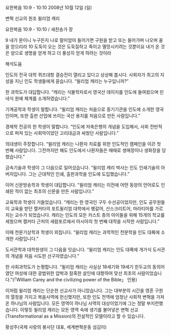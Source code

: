 요한복음 10:9 - 10:10 
2008년 10월 12일 (일)

변혁 선교의 원조 윌리엄 캐리



요한복음 10:9 - 10:10 / 새찬송가  장


9 내가 문이니 누구든지 나로 말미암아 들어가면 구원을 받고 또는 들어가며 나오며 꼴을 얻으리라 
10 도둑이 오는 것은 도둑질하고 죽이고 멸망시키려는 것뿐이요 내가 온 것은 양으로 생명을 얻게 하고 더 풍성히 얻게 하려는 것이라

해석도움





인도의 전국 대학 퀴즈대항 결승전이 열리고 있다고 상상해 봅시다. 사회자가 최고의 지성을 지닌 인도 학생들에게 묻습니다. “윌리엄 캐리는 누구입니까?” 

한 과학도가 대답합니다. 
“캐리는 식물학자로서 영국산 데이지를 인도에 들여왔으며 린네식 원예 체계를 소개하였습니다.” 

기계공학과 학생이 말합니다. 
“윌리엄 캐리는 처음으로 증기기관을 인도에 소개한 영국인이며, 또한 출판 산업에 쓰이는 국산 용지를 처음으로 만든 사람입니다.” 

경제학 전공의 한 학생이 말합니다. 
“인도에 저축은행의 개념을 도입해서, 사회 전반적으로 퍼져 있는 사회악이었던 고리대금과 싸웠던 사람입니다.” 

의대생이 주장합니다. 
“윌리엄 캐리는 나환자 치료를 위한 인도적인 캠페인을 이끈 첫 번째 사람입니다. 그전까지만 해도 인도에서 나환자들은 때때로 생매장이나 생화장을 당했습니다.”

금속기술과 학생이 그 다음으로 일어섰습니다. 
“윌리엄 캐리 박사는 인도 인쇄기술의 아버지입니다. 그는 근대적인 인쇄, 출판과학을 인도에 도입했습니다.”

이어 신문방송학과 학생이 대답합니다. 
“윌리엄 캐리는 이전에 어떤 동양의 언어로도 인쇄된 적이 없는 최초의 신문을 만든 사람입니다.”

교육학과 학생이 거들었습니다. 
“캐리는 한 영국인 구두 수선공이었지만, 인도 공무원들이 교육을 받던 캘커타의 포트윌리엄 대학에서 뱅갈어, 산스크리트어, 마라티어를 가르치는 교수가 되었습니다. 캐리는 인도의 모든 카스트 층의 아이들을 위해 15개의 학교를 세웠으며 캘커타 근처의 세람포르에서 아시아의 첫 번째 대학을 시작한 사람입니다.”

이때 천문기상학과 학생이 외칩니다. 
“윌리엄 캐리는 과학적인 천문학을 인도 대륙에 소개한 사람입니다.”

도서관학과 대학원생이 그 다음을 잇습니다. 
“윌리엄 캐리는 인도 대륙에 개가식 도서관의 개념을 처음 시도한 선구자였습니다.”

한 사회과학도가 논평합니다. 
“윌리엄 캐리는 사실상 18세기와 19세기 힌두교의 동의어였던 여성에 대한 광범위한 압박과 참혹한 살인에 대항하여 맞선 최초의 사람이었습니다.”(「William Carey and the civilizing power of the Bible」 인용)

 이처럼 윌리엄 캐리는 단순한 선교사가 아니었습니다. 그는 대부분의 시간을 영혼 구원의 열정을 가지고 복음사역에 헌신했지만, 또한 인도 전역에 엄청난 사회적 변혁을 가져온 하나님의 사람입니다. 모든 영역이 하나님 사역의 대상이었기에 그는 정말 부지런했습니다. 이렇듯 윌리엄 캐리는 모든 영역 속에 생기를 불어넣은 변혁 선교(Transformational as a Mission)의 전설적인 모델이라고 할 수 있습니다.

황성주(국제 사랑의 봉사단 대표, 세계변혁운동 섬김이)